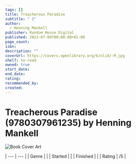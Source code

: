 ```yaml
---
tags: []
title: Treacherous Paradise
subtitle: " 1"
author:
  - Henning Mankell
publisher: Random House Digital
published: 2013-07-09T00:00:00+01:00
page_count: 
isbn: 
description: ""
coverUrl: https://covers.openlibrary.org/b/olid/-M.jpg
shelf: to-read
owned: true
start_date: 
end_date: 
rating: 
recommended_by: 
created: 
---
```


# Treacherous Paradise (9780307961235) by Henning Mankell

![Book Cover Art](https://covers.openlibrary.org/b/olid/-M.jpg)


| --- | --- |
| Genre |  |
| Started |  |
| Finished |  |
| Rating | /5 |

